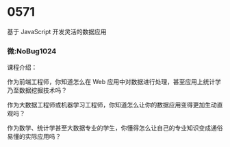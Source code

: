 # 0571
基于 JavaScript 开发灵活的数据应用
### 微:NoBug1024 


课程介绍：

作为前端工程师，你知道怎么在 Web 应用中对数据进行处理，甚至应用上统计学乃至数据挖掘技术吗？

作为大数据工程师或机器学习工程师，你知道怎么让你的数据应用变得更加生动直观吗？

作为数学、统计学甚至大数据专业的学生，你懂得怎么让自己的专业知识变成通俗易懂的实际应用吗？
